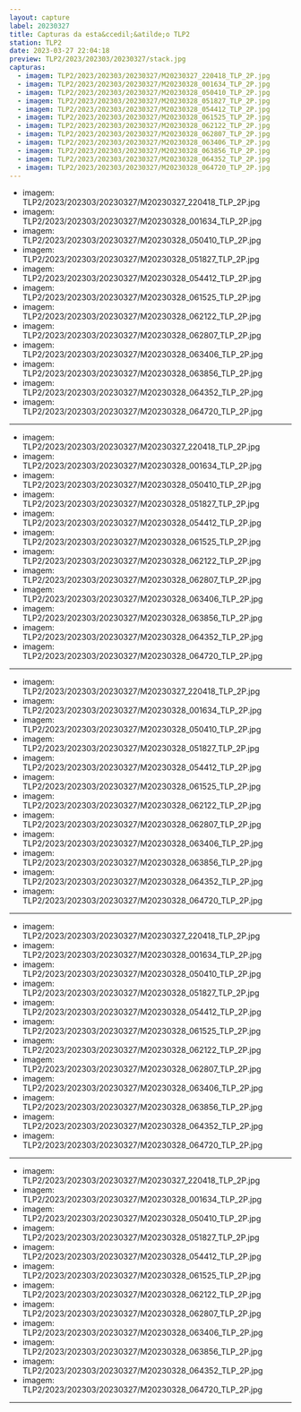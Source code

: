 ```yaml
---
layout: capture
label: 20230327
title: Capturas da esta&ccedil;&atilde;o TLP2
station: TLP2
date: 2023-03-27 22:04:18
preview: TLP2/2023/202303/20230327/stack.jpg
capturas:
  - imagem: TLP2/2023/202303/20230327/M20230327_220418_TLP_2P.jpg
  - imagem: TLP2/2023/202303/20230327/M20230328_001634_TLP_2P.jpg
  - imagem: TLP2/2023/202303/20230327/M20230328_050410_TLP_2P.jpg
  - imagem: TLP2/2023/202303/20230327/M20230328_051827_TLP_2P.jpg
  - imagem: TLP2/2023/202303/20230327/M20230328_054412_TLP_2P.jpg
  - imagem: TLP2/2023/202303/20230327/M20230328_061525_TLP_2P.jpg
  - imagem: TLP2/2023/202303/20230327/M20230328_062122_TLP_2P.jpg
  - imagem: TLP2/2023/202303/20230327/M20230328_062807_TLP_2P.jpg
  - imagem: TLP2/2023/202303/20230327/M20230328_063406_TLP_2P.jpg
  - imagem: TLP2/2023/202303/20230327/M20230328_063856_TLP_2P.jpg
  - imagem: TLP2/2023/202303/20230327/M20230328_064352_TLP_2P.jpg
  - imagem: TLP2/2023/202303/20230327/M20230328_064720_TLP_2P.jpg
---
```

  - imagem: TLP2/2023/202303/20230327/M20230327_220418_TLP_2P.jpg
  - imagem: TLP2/2023/202303/20230327/M20230328_001634_TLP_2P.jpg
  - imagem: TLP2/2023/202303/20230327/M20230328_050410_TLP_2P.jpg
  - imagem: TLP2/2023/202303/20230327/M20230328_051827_TLP_2P.jpg
  - imagem: TLP2/2023/202303/20230327/M20230328_054412_TLP_2P.jpg
  - imagem: TLP2/2023/202303/20230327/M20230328_061525_TLP_2P.jpg
  - imagem: TLP2/2023/202303/20230327/M20230328_062122_TLP_2P.jpg
  - imagem: TLP2/2023/202303/20230327/M20230328_062807_TLP_2P.jpg
  - imagem: TLP2/2023/202303/20230327/M20230328_063406_TLP_2P.jpg
  - imagem: TLP2/2023/202303/20230327/M20230328_063856_TLP_2P.jpg
  - imagem: TLP2/2023/202303/20230327/M20230328_064352_TLP_2P.jpg
  - imagem: TLP2/2023/202303/20230327/M20230328_064720_TLP_2P.jpg
---
  - imagem: TLP2/2023/202303/20230327/M20230327_220418_TLP_2P.jpg
  - imagem: TLP2/2023/202303/20230327/M20230328_001634_TLP_2P.jpg
  - imagem: TLP2/2023/202303/20230327/M20230328_050410_TLP_2P.jpg
  - imagem: TLP2/2023/202303/20230327/M20230328_051827_TLP_2P.jpg
  - imagem: TLP2/2023/202303/20230327/M20230328_054412_TLP_2P.jpg
  - imagem: TLP2/2023/202303/20230327/M20230328_061525_TLP_2P.jpg
  - imagem: TLP2/2023/202303/20230327/M20230328_062122_TLP_2P.jpg
  - imagem: TLP2/2023/202303/20230327/M20230328_062807_TLP_2P.jpg
  - imagem: TLP2/2023/202303/20230327/M20230328_063406_TLP_2P.jpg
  - imagem: TLP2/2023/202303/20230327/M20230328_063856_TLP_2P.jpg
  - imagem: TLP2/2023/202303/20230327/M20230328_064352_TLP_2P.jpg
  - imagem: TLP2/2023/202303/20230327/M20230328_064720_TLP_2P.jpg
---
  - imagem: TLP2/2023/202303/20230327/M20230327_220418_TLP_2P.jpg
  - imagem: TLP2/2023/202303/20230327/M20230328_001634_TLP_2P.jpg
  - imagem: TLP2/2023/202303/20230327/M20230328_050410_TLP_2P.jpg
  - imagem: TLP2/2023/202303/20230327/M20230328_051827_TLP_2P.jpg
  - imagem: TLP2/2023/202303/20230327/M20230328_054412_TLP_2P.jpg
  - imagem: TLP2/2023/202303/20230327/M20230328_061525_TLP_2P.jpg
  - imagem: TLP2/2023/202303/20230327/M20230328_062122_TLP_2P.jpg
  - imagem: TLP2/2023/202303/20230327/M20230328_062807_TLP_2P.jpg
  - imagem: TLP2/2023/202303/20230327/M20230328_063406_TLP_2P.jpg
  - imagem: TLP2/2023/202303/20230327/M20230328_063856_TLP_2P.jpg
  - imagem: TLP2/2023/202303/20230327/M20230328_064352_TLP_2P.jpg
  - imagem: TLP2/2023/202303/20230327/M20230328_064720_TLP_2P.jpg
---
  - imagem: TLP2/2023/202303/20230327/M20230327_220418_TLP_2P.jpg
  - imagem: TLP2/2023/202303/20230327/M20230328_001634_TLP_2P.jpg
  - imagem: TLP2/2023/202303/20230327/M20230328_050410_TLP_2P.jpg
  - imagem: TLP2/2023/202303/20230327/M20230328_051827_TLP_2P.jpg
  - imagem: TLP2/2023/202303/20230327/M20230328_054412_TLP_2P.jpg
  - imagem: TLP2/2023/202303/20230327/M20230328_061525_TLP_2P.jpg
  - imagem: TLP2/2023/202303/20230327/M20230328_062122_TLP_2P.jpg
  - imagem: TLP2/2023/202303/20230327/M20230328_062807_TLP_2P.jpg
  - imagem: TLP2/2023/202303/20230327/M20230328_063406_TLP_2P.jpg
  - imagem: TLP2/2023/202303/20230327/M20230328_063856_TLP_2P.jpg
  - imagem: TLP2/2023/202303/20230327/M20230328_064352_TLP_2P.jpg
  - imagem: TLP2/2023/202303/20230327/M20230328_064720_TLP_2P.jpg
---
  - imagem: TLP2/2023/202303/20230327/M20230327_220418_TLP_2P.jpg
  - imagem: TLP2/2023/202303/20230327/M20230328_001634_TLP_2P.jpg
  - imagem: TLP2/2023/202303/20230327/M20230328_050410_TLP_2P.jpg
  - imagem: TLP2/2023/202303/20230327/M20230328_051827_TLP_2P.jpg
  - imagem: TLP2/2023/202303/20230327/M20230328_054412_TLP_2P.jpg
  - imagem: TLP2/2023/202303/20230327/M20230328_061525_TLP_2P.jpg
  - imagem: TLP2/2023/202303/20230327/M20230328_062122_TLP_2P.jpg
  - imagem: TLP2/2023/202303/20230327/M20230328_062807_TLP_2P.jpg
  - imagem: TLP2/2023/202303/20230327/M20230328_063406_TLP_2P.jpg
  - imagem: TLP2/2023/202303/20230327/M20230328_063856_TLP_2P.jpg
  - imagem: TLP2/2023/202303/20230327/M20230328_064352_TLP_2P.jpg
  - imagem: TLP2/2023/202303/20230327/M20230328_064720_TLP_2P.jpg
---
